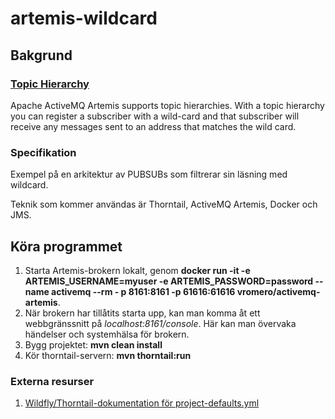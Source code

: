 # artemis-wildcard

## Bakgrund 
### [Topic Hierarchy](https://activemq.apache.org/artemis/docs/1.0.0/wildcard-syntax.html)
Apache ActiveMQ Artemis supports topic hierarchies. With a topic hierarchy you can register a subscriber with a wild-card and that     subscriber will receive any messages sent to an address that matches the wild card.

### Specifikation
Exempel på en arkitektur av PUBSUBs som filtrerar sin läsning med wildcard.

Teknik som kommer användas är Thorntail, ActiveMQ Artemis, Docker och JMS.

## Köra programmet

1. 
   Starta Artemis-brokern lokalt, genom **docker run -it  -e ARTEMIS_USERNAME=myuser -e ARTEMIS_PASSWORD=password --name activemq --rm   -    p 8161:8161   -p 61616:61616   vromero/activemq-artemis**. 
  1. 
     När brokern har tillåtits starta upp, kan man komma åt ett webbgränssnitt på *localhost:8161/console*. Här kan man övervaka händelser        och systemhälsa för brokern.
2. Bygg projektet: **mvn clean install**
3. Kör thorntail-servern: **mvn thorntail:run**

### Externa resurser

1. [Wildfly/Thorntail-dokumentation för project-defaults.yml](https://docs.thorntail.io/2.3.0.Final/)
